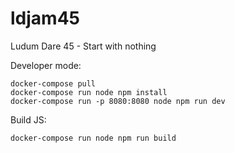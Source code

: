 # ldjam45
Ludum Dare 45 - Start with nothing

Developer mode:

```
docker-compose pull
docker-compose run node npm install
docker-compose run -p 8080:8080 node npm run dev
```

Build JS:

```
docker-compose run node npm run build
```


